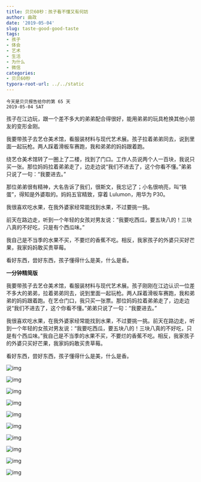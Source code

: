 ```yaml
---
title: 贝贝60秒：孩子看不懂又有何妨
author: 曲政
date: '2019-05-04'
slug: taste-good-good-taste
tags:
- 孩子
- 体会
- 艺术
- 生活
- 为什么
- 微信
categories:
- 贝贝60秒
typora-root-url: ../../static
---
```


```
今天是贝贝报告给你的第 65 天
2019-05-04 SAT
```

孩子在江边玩，跟一个差不多大的弟弟配合得很好，能用弟弟的玩具枪换其他小朋友的变形金刚。

我要带孩子去艺仓美术馆，看服装材料与现代艺术展。孩子拉着弟弟同去，说到里面一起玩枪。两人踩着滑板车赛跑，我和弟弟的妈妈跟着跑。

绕艺仓美术馆转了一圈上了二楼，找到了门口。工作人员说两个人一百块，我说只买一张。那位妈妈拉着弟弟走了，边走边说“我们不进去了，这个你看不懂。”弟弟只说了一句：“我要进去。”

那位弟弟很有精神，大名告诉了我们，很斯文，我忘记了；小名很响亮，叫“铁蛋”，得知是外婆取的。妈妈五官精致，穿着 Lulumon，用华为 P30。

我很喜欢吃水果，在我外婆家经常能找到水果，不过要挑一挑。

前天在路边走，听到一个年轻的女孩对男友说：“我要吃西瓜，要五块八的！三块八真的不好吃，只是有个西瓜味。”

我自己是不当季的水果不买，不要烂的香蕉不吃。相反，我家孩子的外婆只买好芒果，我家妈妈敢买贵草莓。

看好东西，尝好东西，孩子懂得什么是美，什么是香。

**一分钟精简版**

我要带孩子去艺仓美术馆，看服装材料与现代艺术展。孩子刚刚在江边认识一位差不多大的弟弟，拉着弟弟同去，说到里面一起玩枪。两人踩着滑板车赛跑，我和弟弟的妈妈跟着跑。在艺仓门口，我只买一张票。那位妈妈拉着弟弟走了，边走边说“我们不进去了，这个你看不懂。”弟弟只说了一句：“我要进去。”

我很喜欢吃水果，在我外婆家经常能找到水果，不过要挑一挑。前天在路边走，听到一个年轻的女孩对男友说：“我要吃西瓜，要五块八的！三块八真的不好吃，只是有个西瓜味。”我自己是不当季的水果不买，不要烂的香蕉不吃。相反，我家孩子的外婆只买好芒果，我家妈妈敢买贵草莓。

看好东西，尝好东西，孩子懂得什么是美，什么是香。

![img](/images/2019-05-04-%E8%B4%9D%E8%B4%9D60%E7%A7%92%EF%BC%9A%E5%AD%A9%E5%AD%90%E7%9C%8B%E4%B8%8D%E6%87%82%E5%8F%88%E6%9C%89%E4%BD%95%E5%A6%A8/640-20200416144658889.jpeg)

![img](/images/2019-05-04-%E8%B4%9D%E8%B4%9D60%E7%A7%92%EF%BC%9A%E5%AD%A9%E5%AD%90%E7%9C%8B%E4%B8%8D%E6%87%82%E5%8F%88%E6%9C%89%E4%BD%95%E5%A6%A8/640-20200416144659058.jpeg)

![img](/images/2019-05-04-%E8%B4%9D%E8%B4%9D60%E7%A7%92%EF%BC%9A%E5%AD%A9%E5%AD%90%E7%9C%8B%E4%B8%8D%E6%87%82%E5%8F%88%E6%9C%89%E4%BD%95%E5%A6%A8/640-20200416144659120.jpeg)

![img](/images/2019-05-04-%E8%B4%9D%E8%B4%9D60%E7%A7%92%EF%BC%9A%E5%AD%A9%E5%AD%90%E7%9C%8B%E4%B8%8D%E6%87%82%E5%8F%88%E6%9C%89%E4%BD%95%E5%A6%A8/640-20200416144659177.jpeg)

![img](/images/2019-05-04-%E8%B4%9D%E8%B4%9D60%E7%A7%92%EF%BC%9A%E5%AD%A9%E5%AD%90%E7%9C%8B%E4%B8%8D%E6%87%82%E5%8F%88%E6%9C%89%E4%BD%95%E5%A6%A8/640-20200416144659126.jpeg)

![img](/images/2019-05-04-%E8%B4%9D%E8%B4%9D60%E7%A7%92%EF%BC%9A%E5%AD%A9%E5%AD%90%E7%9C%8B%E4%B8%8D%E6%87%82%E5%8F%88%E6%9C%89%E4%BD%95%E5%A6%A8/640-20200416144659151.jpeg)

![img](/images/2019-05-04-%E8%B4%9D%E8%B4%9D60%E7%A7%92%EF%BC%9A%E5%AD%A9%E5%AD%90%E7%9C%8B%E4%B8%8D%E6%87%82%E5%8F%88%E6%9C%89%E4%BD%95%E5%A6%A8/640-20200416144658967.jpeg)

![img](/images/2019-05-04-%E8%B4%9D%E8%B4%9D60%E7%A7%92%EF%BC%9A%E5%AD%A9%E5%AD%90%E7%9C%8B%E4%B8%8D%E6%87%82%E5%8F%88%E6%9C%89%E4%BD%95%E5%A6%A8/640-20200416144659097.jpeg)

![img](/images/2019-05-04-%E8%B4%9D%E8%B4%9D60%E7%A7%92%EF%BC%9A%E5%AD%A9%E5%AD%90%E7%9C%8B%E4%B8%8D%E6%87%82%E5%8F%88%E6%9C%89%E4%BD%95%E5%A6%A8/640-20200416144659215.jpeg)

![img](/images/2019-05-04-%E8%B4%9D%E8%B4%9D60%E7%A7%92%EF%BC%9A%E5%AD%A9%E5%AD%90%E7%9C%8B%E4%B8%8D%E6%87%82%E5%8F%88%E6%9C%89%E4%BD%95%E5%A6%A8/640-20200416144659171.jpeg)